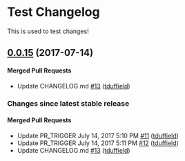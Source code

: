 # Test Changelog

This is used to test changes!

<!-- latest_release -->
## [0.0.15](https://github.com/chef/versioner-test/tree/0.0.15) (2017-07-14)

#### Merged Pull Requests
- Update CHANGELOG.md [#13](https://github.com/chef/versioner-test/pull/13) ([tduffield](https://github.com/tduffield))
<!-- latest_release -->

<!-- release_rollup since=latest stable -->
### Changes since latest stable release

#### Merged Pull Requests
- Update PR_TRIGGER July 14, 2017 5:10 PM [#11](https://github.com/chef/versioner-test/pull/11) ([tduffield](https://github.com/tduffield)) <!-- 0.0.13 -->
- Update PR_TRIGGER July 14, 2017 5:11 PM [#12](https://github.com/chef/versioner-test/pull/12) ([tduffield](https://github.com/tduffield)) <!-- 0.0.14 -->
- Update CHANGELOG.md [#13](https://github.com/chef/versioner-test/pull/13) ([tduffield](https://github.com/tduffield)) <!-- 0.0.15 -->
<!-- release_rollup -->
